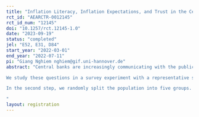 ```yaml
---
title: "Inflation Literacy, Inflation Expectations, and Trust in the Central Bank: A Survey Experiment"
rct_id: "AEARCTR-0012145"
rct_id_num: "12145"
doi: "10.1257/rct.12145-1.0"
date: "2023-09-19"
status: "completed"
jel: "E52, E31, D84"
start_year: "2022-03-01"
end_year: "2022-07-11"
pi: "Giang Nghiem nghiem@gif.uni-hannover.de"
abstract: "Central banks are increasingly communicating with the public to build trust and to guide and anchor inflation expectations in the population by explaining monetary policy decisions. However, many consumers struggle with understanding the concept of inflation and how monetary policy works. Given this context, would it be possible to improve public literacy about inflation and monetary policy by communicating simple and general information about these topics? And would improving consumers' inflation literacy affect their inflation forecasts and affect the way they incorporate quantitative information into their expectations?
We study these questions in a survey experiment with a representative sample of German consumers, who are randomly subjected to two consecutive information treatments: In the first step, half of the respondents are randomly selected to receive a 1-minute reading text with general non-numerical information about inflation and monetary policy. We then ask all respondents some test questions to measure inflation and financial literacy as well as their point predictions on perceived and expected inflation and the inflation target of the ECB.
In the second step, we randomly split the population into five groups. One group acts as a control group with no further information, while the other groups receive additional numerical information treatments on inflation and monetary policy. We then use probabilistic questions to measure posterior perceived and expected inflation and individual forecast uncertainty. Our survey is completed with questions on trust in the ECB and the Bundesbank. This two-step setup allows us to evaluate, first, the causal effect of the literacy treatment on consumers' literacy, their prior inflation predictions, and their trust in the central bank, and second, to investigate how consumers incorporate the quantitative information treatments into posterior inflation predictions, forecast uncertainty as well as trust and whether there are interaction effects with the literacy treatment.
"
layout: registration
---
```


